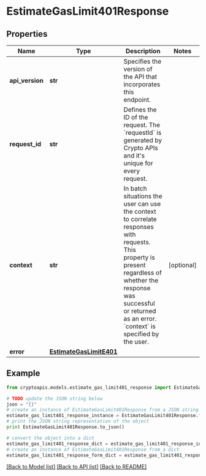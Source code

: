 # EstimateGasLimit401Response


## Properties
Name | Type | Description | Notes
------------ | ------------- | ------------- | -------------
**api_version** | **str** | Specifies the version of the API that incorporates this endpoint. | 
**request_id** | **str** | Defines the ID of the request. The &#x60;requestId&#x60; is generated by Crypto APIs and it&#39;s unique for every request. | 
**context** | **str** | In batch situations the user can use the context to correlate responses with requests. This property is present regardless of whether the response was successful or returned as an error. &#x60;context&#x60; is specified by the user. | [optional] 
**error** | [**EstimateGasLimitE401**](EstimateGasLimitE401.md) |  | 

## Example

```python
from cryptoapis.models.estimate_gas_limit401_response import EstimateGasLimit401Response

# TODO update the JSON string below
json = "{}"
# create an instance of EstimateGasLimit401Response from a JSON string
estimate_gas_limit401_response_instance = EstimateGasLimit401Response.from_json(json)
# print the JSON string representation of the object
print EstimateGasLimit401Response.to_json()

# convert the object into a dict
estimate_gas_limit401_response_dict = estimate_gas_limit401_response_instance.to_dict()
# create an instance of EstimateGasLimit401Response from a dict
estimate_gas_limit401_response_form_dict = estimate_gas_limit401_response.from_dict(estimate_gas_limit401_response_dict)
```
[[Back to Model list]](../README.md#documentation-for-models) [[Back to API list]](../README.md#documentation-for-api-endpoints) [[Back to README]](../README.md)


